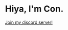 # Hiya, I'm Con. <img src="https://komarev.com/ghpvc/?username=ConCodesStuff" alt="" />
[Join my discord server!](https://dsc.gg/concord)
